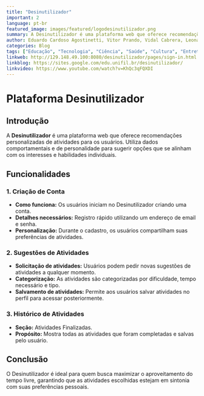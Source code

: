 ```yaml
---
title: "Desinutilizador"
important: 2
language: pt-br
featured_image: images/featured/logodesinutilizador.png 
summary: A Desinutilizador é uma plataforma web que oferece recomendações personalizadas de atividades para os usuários. Utiliza dados comportamentais e de personalidade para sugerir opções que se alinham com os interesses e habilidades individuais.
author: Eduardo Cardoso Agostinetti, Vitor Prando, Vidal Cabrera, Leonardo de Castro e Souza, Hugo Hayashi
categories: Blog
tags: ["Educação", "Tecnologia", "Ciência", "Saúde", "Cultura", "Entretenimento"]
linkweb: http://129.148.49.100:8080/desinutilizador/pages/sign-in.html
linkblog: https://sites.google.com/edu.unifil.br/desinutilizador/
linkvideo: https://www.youtube.com/watch?v=KhQc3qFQXDI
---
```


# Plataforma Desinutilizador

## Introdução
A **Desinutilizador** é uma plataforma web que oferece recomendações personalizadas de atividades para os usuários. Utiliza dados comportamentais e de personalidade para sugerir opções que se alinham com os interesses e habilidades individuais.

## Funcionalidades

### 1. Criação de Conta
- **Como funciona:** Os usuários iniciam no Desinutilizador criando uma conta.
- **Detalhes necessários:** Registro rápido utilizando um endereço de email e senha.
- **Personalização:** Durante o cadastro, os usuários compartilham suas preferências de atividades.

### 2. Sugestões de Atividades
- **Solicitação de atividades:** Usuários podem pedir novas sugestões de atividades a qualquer momento.
- **Categorização:** As atividades são categorizadas por dificuldade, tempo necessário e tipo.
- **Salvamento de atividades:** Permite aos usuários salvar atividades no perfil para acessar posteriormente.

### 3. Histórico de Atividades
- **Seção:** Atividades Finalizadas.
- **Propósito:** Mostra todas as atividades que foram completadas e salvas pelo usuário.

## Conclusão
O Desinutilizador é ideal para quem busca maximizar o aproveitamento do tempo livre, garantindo que as atividades escolhidas estejam em sintonia com suas preferências pessoais.
